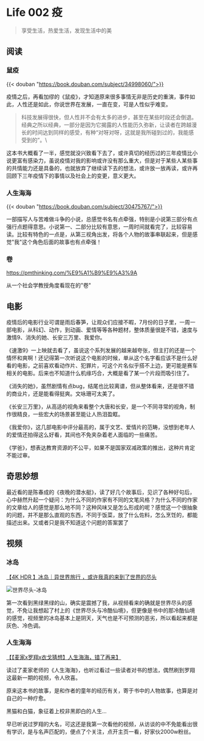 # Life 002 疫


> 享受生活，热爱生活，发现生活中的美

## 阅读

### 鼠疫
{{< douban "https://book.douban.com/subject/34998060/">}}

疫情之后，再看加缪的《鼠疫》，才知道原来很多事情无非是历史的重演，事件如此，人性还是如此，你说世界在发展，一直在变，可是人性似乎难变。

> 科技发展得很快，但人性并不会有太多的进步，甚至在某些时段还会倒退。经典之所以经典，一部分是因为它揭露的人性能历久弥新，让读者在跨越漫长的时间达到同样的感受，有种“对呀对呀，这就是我所碰到过的，我能感受到的”。\

这本书大概看了一半，感觉就没兴致看下去了，或许真切的经历过的三年疫情比小说更富有感染力，虽说疫情对我的影响或许没有那么重大，但是对于某些人某些事的共情能力还是具备的，也就放弃了继续读下去的想法，或许放一放再读，或许再回顾下三年疫情下的事情以及社会上的变更，意义更大。

### 人生海海
{{< douban "https://book.douban.com/subject/30475767/">}}

一部描写人与苦难做斗争的小说，总感觉书名有点牵强，特别是小说第三部分有点强行点题得意思。小说第一、二部分比较有意思，一周时间就看完了，比较容易读。比较有特色的一点是，从第三视角出发，将各个人物的故事串联起来，但是感觉"我"这个角色后面的故事也有点牵强！

### 卷
https://pmthinking.com/%E9%A1%B9%E9%A3%9A

从一个社会学教授角度看现在的"卷"

## 电影
疫情后的电影行业可谓是雨后春笋，让观众们应接不暇，7月份的日子里，一周一部电影，从科幻、动作，到动画、爱情等等各种题材，整体质量很是不错，速度与激情9、消失的她、长安三万里、我爱你。

《速激9》一上映就去看了，虽说这个系列发展的越来越夸张，但主打的还是一个情怀和爽啊！还记得第一次听说这个电影的时候，单从这个名字看应该不是什么好看的电影，之前喜欢看动作片、犯罪片，可这个片名似乎搭不上边，更可能是赛车相关的电影。后来也不知道什么机缘巧合，大概是看了某一个片段而吸引住了。

《消失的她》，虽然剧情有点bug，结尾也比较离谱，但从整体看来，还是很不错的商业片，还是能看得挺爽。文咏珊可太美了。

《长安三万里》，从高适的视角来看整个大唐和长安，是一个不同寻常的视角，制作很精良，一些宏大的场景甚至能让人热泪盈眶。

《我爱你》，这几部电影中评分最高的，属于文艺、爱情片的范畴，没想到老年人的爱情还拍得这么好看，其间也不免夹杂着老人面临的一些痛苦。

《学爸》，想表达教育资源的不公平，如果不是国家双减政策的推出，这种片肯定不能过审。

## 奇思妙想
最近看的是陈春成的《夜晚的潜水艇》，读了好几个故事后，见识了各种好句后，心中赫然升起一个疑问：为什么不同的作家有不同的文笔风格？为什么不同的作家的文章给人的感觉是那么地不同？这种风味又是怎么形成的呢？感觉这一个很抽象的问题，并不是那么直观的东西，不同于饭菜，放了什么佐料，怎么烹饪的，都能描述出来。又或者只是我不知道这个问题的答案罢了

## 视频

### 冰岛
[【4K HDR 】冰岛｜异世界旅行 ，或许我真的来到了世界的尽头](https://www.youtube.com/watch?v=rGmoljGmKPI)

![世界尽头-冰岛](image.png)

第一次看到黑绿黑绿的山，确实是震撼了我，从视频看来的确就是世界尽头的感觉，不免让我想起了村上的《世界尽头与冷酷仙境》，但更像是书中的那冷酷仙境的感觉，视频里的冰岛基本上是阴天，天气也是不可预测的恶劣，所以看起来都是灰色、冷色调。

### 人生海海

[【【麦家x罗翔x衣戈猜想】人生海海，错了再来】](https://www.bilibili.com/video/BV1j84y1D7pP?vd_source=926bcbf28c379433e67b4aef3dbc19f7)

读过了麦家老师的《人生海海》，也听过看过一些读者对书的想法，偶然刷到罗翔这最新一期的视频，令人欣喜。

原来这本书的故事，是和作者的童年的经历有关，寄于书中的人物故事，也算是对自己的一种疗愈。

黑猫和白猫，象征着上校非黑即白的人生...

早已听说过罗翔的大名，可这还是我第一次看他的视频，从访谈的中不免能看出很有学识，是与名声匹配的，便点了个关注，点开主页一看，好家伙2000w粉丝。
